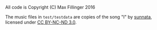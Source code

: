 All code is Copyright (C) Max Fillinger 2016

The music files in `test/testdata` are copies of the song "I" by
[sunnata](https://sunnataofficial.bandcamp.com), licensed under
[CC BY-NC-ND 3.0](https://creativecommons.org/licenses/by-nc-nd/3.0/).
